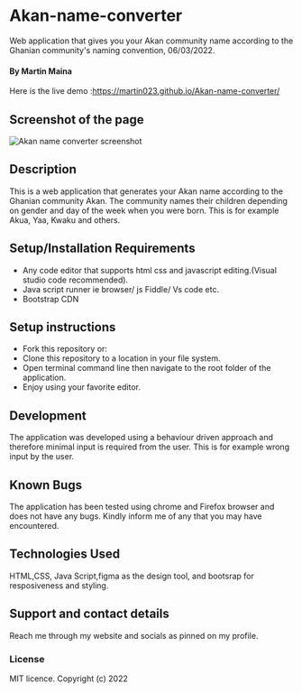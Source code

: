 # Akan-name-converter 
Web application that gives you your Akan community name according to the Ghanian community's naming convention, 06/03/2022.
#### By Martin Maina
Here is the live demo :https://martin023.github.io/Akan-name-converter/

## Screenshot of the page
![Akan name converter screenshot](https://user-images.githubusercontent.com/36125591/156943686-1e7ac2c7-5073-44a3-b8d1-f8e3dc9d9867.png)

## Description
This is a web application that generates your Akan name according to the Ghanian community Akan. The community names their children depending on gender and day of the week when you were born. This is for example Akua, Yaa, Kwaku and others. 
## Setup/Installation Requirements
* Any code editor that supports html css and javascript editing.(Visual studio code recommended).
* Java script runner ie browser/ js Fiddle/ Vs code etc.
* Bootstrap CDN
## Setup instructions 
* Fork this repository or:
* Clone this repository to a location in your file system.
* Open terminal command line then navigate to the root folder of the application.
* Enjoy using your favorite editor.
## Development 
The application was developed using a behaviour driven approach and therefore minimal input is required from the user. This is for example wrong input by the user.
## Known Bugs
The application has been tested using chrome and Firefox browser and does not have any bugs. Kindly inform me of any that you may have encountered.
## Technologies Used
HTML,CSS, Java Script,figma as the design tool, and bootsrap for resposiveness and styling.
## Support and contact details
Reach me through my website and socials as pinned on my profile.
### License
MIT licence.
Copyright (c) 2022 
